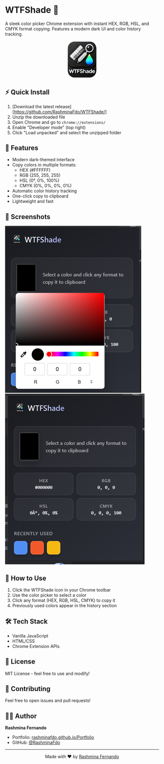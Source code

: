 # WTFShade 🎨

A sleek color picker Chrome extension with instant HEX, RGB, HSL, and CMYK format copying. Features a modern dark UI and color history tracking.

<p align="center">
  <img src="logo.png" alt="WTFShade Logo" width="100"/>
</p>

## ⚡ Quick Install

1. [Download the latest release][https://github.com/RashminaFdo/WTFShade/]
2. Unzip the downloaded file
3. Open Chrome and go to `chrome://extensions/`
4. Enable "Developer mode" (top right)
5. Click "Load unpacked" and select the unzipped folder

## 🎨 Features

- Modern dark-themed interface
- Copy colors in multiple formats:
  - HEX (#FFFFFF)
  - RGB (255, 255, 255)
  - HSL (0°, 0%, 100%)
  - CMYK (0%, 0%, 0%, 0%)
- Automatic color history tracking
- One-click copy to clipboard
- Lightweight and fast

## 📸 Screenshots

![WTFShade Interface](screenshot1.png)
![Color Formats](screenshot2.png)

## 🚀 How to Use

1. Click the WTFShade icon in your Chrome toolbar
2. Use the color picker to select a color
3. Click any format (HEX, RGB, HSL, CMYK) to copy it
4. Previously used colors appear in the history section

## 🛠️ Tech Stack

- Vanilla JavaScript
- HTML/CSS
- Chrome Extension APIs

## 📝 License

MIT License - feel free to use and modify!

## 🤝 Contributing

Feel free to open issues and pull requests!

## 👩‍💻 Author

**Rashmina Fernando**

- Portfolio: [rashminafdo.github.io/Portfolio](https://rashminafdo.github.io/Portfolio/)
- GitHub: [@RashminaFdo](https://github.com/RashminaFdo)

---

<p align="center">
  Made with ❤️ by <a href="https://rashminafdo.github.io/Portfolio/">Rashmina Fernando</a>
</p>
